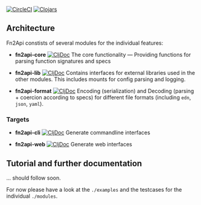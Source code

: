 [![CircleCI](https://img.shields.io/circleci/project/github/johannesloetzsch/fn2api.svg?label=tests)](https://circleci.com/gh/johannesloetzsch/fn2api)
[![Clojars](https://img.shields.io/clojars/v/fn2api.svg?colorB=blue)](https://clojars.org/fn2api)


## Architecture

Fn2Api constists of several modules for the individual features:

<!-- [![CljDoc](https://cljdoc.org/badge/fn2api)](https://cljdoc.org/jump/release/fn2api) -->

* **fn2api-core** [![CljDoc](https://cljdoc.org/badge/fn2api-core)](https://cljdoc.org/jump/release/fn2api-core)
The core functionality — Providing functions for parsing function signatures and specs

* **fn2api-lib** [![CljDoc](https://cljdoc.org/badge/fn2api-lib)](https://cljdoc.org/jump/release/fn2api-lib)
Contains interfaces for external libraries used in the other modules. This includes mounts for config parsing and logging.

* **fn2api-format** [![CljDoc](https://cljdoc.org/badge/fn2api-format)](https://cljdoc.org/jump/release/fn2api-format)
Encoding (serialization) and Decoding (parsing + coercion according to specs) for different file formats (including `edn`, `json`, `yaml`). 

### Targets

* **fn2api-cli** [![CljDoc](https://cljdoc.org/badge/fn2api-cli)](https://cljdoc.org/jump/release/fn2api-cli)
Generate commandline interfaces

* **fn2api-web** [![CljDoc](https://cljdoc.org/badge/fn2api-web)](https://cljdoc.org/jump/release/fn2api-web)
Generate web interfaces

## Tutorial and further documentation

… should follow soon.

For now please have a look at the `./examples` and the testcases for the individual `./modules`.
